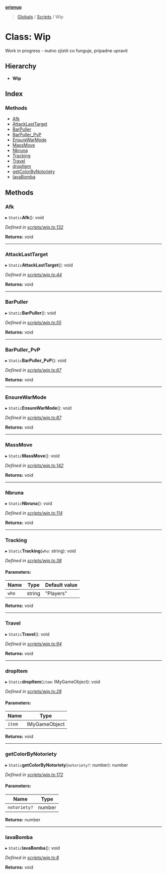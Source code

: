 **[orionuo](../README.md)**

> [Globals](../globals.md) / [Scripts](../modules/scripts.md) / Wip

# Class: Wip

Work in progress - nutno zjistit co funguje, pripadne upravit

## Hierarchy

* **Wip**

## Index

### Methods

* [Afk](scripts.wip.md#afk)
* [AttackLastTarget](scripts.wip.md#attacklasttarget)
* [BarPuller](scripts.wip.md#barpuller)
* [BarPuller\_PvP](scripts.wip.md#barpuller_pvp)
* [EnsureWarMode](scripts.wip.md#ensurewarmode)
* [MassMove](scripts.wip.md#massmove)
* [Nbruna](scripts.wip.md#nbruna)
* [Tracking](scripts.wip.md#tracking)
* [Travel](scripts.wip.md#travel)
* [dropItem](scripts.wip.md#dropitem)
* [getColorByNotoriety](scripts.wip.md#getcolorbynotoriety)
* [lavaBomba](scripts.wip.md#lavabomba)

## Methods

### Afk

▸ `Static`**Afk**(): void

*Defined in [scripts/wip.ts:132](https://github.com/msviha/orionuo/blob/9c015c7/src/scripts/wip.ts#L132)*

**Returns:** void

___

### AttackLastTarget

▸ `Static`**AttackLastTarget**(): void

*Defined in [scripts/wip.ts:44](https://github.com/msviha/orionuo/blob/9c015c7/src/scripts/wip.ts#L44)*

**Returns:** void

___

### BarPuller

▸ `Static`**BarPuller**(): void

*Defined in [scripts/wip.ts:55](https://github.com/msviha/orionuo/blob/9c015c7/src/scripts/wip.ts#L55)*

**Returns:** void

___

### BarPuller\_PvP

▸ `Static`**BarPuller_PvP**(): void

*Defined in [scripts/wip.ts:67](https://github.com/msviha/orionuo/blob/9c015c7/src/scripts/wip.ts#L67)*

**Returns:** void

___

### EnsureWarMode

▸ `Static`**EnsureWarMode**(): void

*Defined in [scripts/wip.ts:87](https://github.com/msviha/orionuo/blob/9c015c7/src/scripts/wip.ts#L87)*

**Returns:** void

___

### MassMove

▸ `Static`**MassMove**(): void

*Defined in [scripts/wip.ts:142](https://github.com/msviha/orionuo/blob/9c015c7/src/scripts/wip.ts#L142)*

**Returns:** void

___

### Nbruna

▸ `Static`**Nbruna**(): void

*Defined in [scripts/wip.ts:114](https://github.com/msviha/orionuo/blob/9c015c7/src/scripts/wip.ts#L114)*

**Returns:** void

___

### Tracking

▸ `Static`**Tracking**(`who`: string): void

*Defined in [scripts/wip.ts:38](https://github.com/msviha/orionuo/blob/9c015c7/src/scripts/wip.ts#L38)*

#### Parameters:

Name | Type | Default value |
------ | ------ | ------ |
`who` | string | "Players" |

**Returns:** void

___

### Travel

▸ `Static`**Travel**(): void

*Defined in [scripts/wip.ts:94](https://github.com/msviha/orionuo/blob/9c015c7/src/scripts/wip.ts#L94)*

**Returns:** void

___

### dropItem

▸ `Static`**dropItem**(`item`: IMyGameObject): void

*Defined in [scripts/wip.ts:28](https://github.com/msviha/orionuo/blob/9c015c7/src/scripts/wip.ts#L28)*

#### Parameters:

Name | Type |
------ | ------ |
`item` | IMyGameObject |

**Returns:** void

___

### getColorByNotoriety

▸ `Static`**getColorByNotoriety**(`notoriety?`: number): number

*Defined in [scripts/wip.ts:172](https://github.com/msviha/orionuo/blob/9c015c7/src/scripts/wip.ts#L172)*

#### Parameters:

Name | Type |
------ | ------ |
`notoriety?` | number |

**Returns:** number

___

### lavaBomba

▸ `Static`**lavaBomba**(): void

*Defined in [scripts/wip.ts:8](https://github.com/msviha/orionuo/blob/9c015c7/src/scripts/wip.ts#L8)*

**Returns:** void
